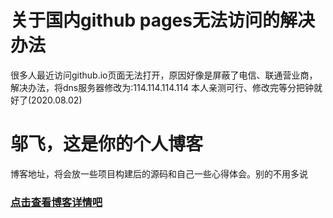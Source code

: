 # 关于国内github pages无法访问的解决办法
很多人最近访问github.io页面无法打开，原因好像是屏蔽了电信、联通营业商，解决办法，将dns服务器修改为:114.114.114.114
本人亲测可行、修改完等分把钟就好了(2020.08.02)

# 邬飞，这是你的个人博客
博客地址，将会放一些项目构建后的源码和自己一些心得体会。别的不用多说

### [点击查看博客详情吧](https://wuufeii.github.io)
